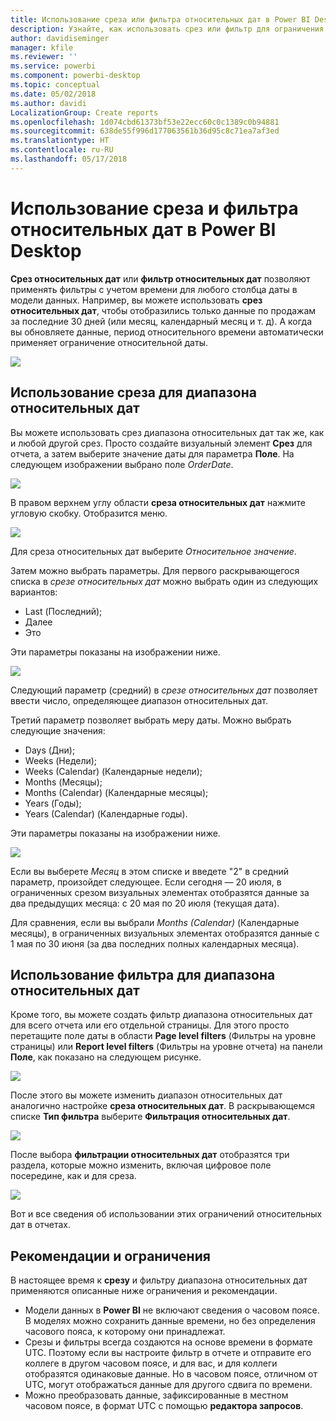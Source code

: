 ```yaml
---
title: Использование среза или фильтра относительных дат в Power BI Desktop
description: Узнайте, как использовать срез или фильтр для ограничения диапазона относительных дат в Power BI Desktop
author: davidiseminger
manager: kfile
ms.reviewer: ''
ms.service: powerbi
ms.component: powerbi-desktop
ms.topic: conceptual
ms.date: 05/02/2018
ms.author: davidi
LocalizationGroup: Create reports
ms.openlocfilehash: 1d074cbd61373bf53e22ecc60c0c1389c0b94881
ms.sourcegitcommit: 638de55f996d177063561b36d95c8c71ea7af3ed
ms.translationtype: HT
ms.contentlocale: ru-RU
ms.lasthandoff: 05/17/2018
---
```

# <a name="use-a-relative-date-slicer-and-filter-in-power-bi-desktop"></a>Использование среза и фильтра относительных дат в Power BI Desktop
**Срез относительных дат** или **фильтр относительных дат** позволяют применять фильтры с учетом времени для любого столбца даты в модели данных. Например, вы можете использовать **срез относительных дат**, чтобы отобразились только данные по продажам за последние 30 дней (или месяц, календарный месяц и т. д). А когда вы обновляете данные, период относительного времени автоматически применяет ограничение относительной даты.

![](media/desktop-slicer-filter-date-range/relative-date-range-slicer-filter_01.png)

## <a name="using-the-relative-date-range-slicer"></a>Использование среза для диапазона относительных дат
Вы можете использовать срез диапазона относительных дат так же, как и любой другой срез. Просто создайте визуальный элемент **Срез** для отчета, а затем выберите значение даты для параметра **Поле**. На следующем изображении выбрано поле *OrderDate*.

![](media/desktop-slicer-filter-date-range/relative-date-range-slicer-filter_02.png)

В правом верхнем углу области **среза относительных дат** нажмите угловую скобку. Отобразится меню.

![](media/desktop-slicer-filter-date-range/relative-date-range-slicer-filter_03.png)

Для среза относительных дат выберите *Относительное значение*.

Затем можно выбрать параметры. Для первого раскрывающегося списка в *срезе относительных дат* можно выбрать один из следующих вариантов:

* Last (Последний);
* Далее
* Это

Эти параметры показаны на изображении ниже.

![](media/desktop-slicer-filter-date-range/relative-date-range-slicer-filter_04.png)

Следующий параметр (средний) в *срезе относительных дат* позволяет ввести число, определяющее диапазон относительных дат.

Третий параметр позволяет выбрать меру даты. Можно выбрать следующие значения:

* Days (Дни);
* Weeks (Недели);
* Weeks (Calendar) (Календарные недели);
* Months (Месяцы);
* Months (Calendar) (Календарные месяцы);
* Years (Годы);
* Years (Calendar) (Календарные годы).

Эти параметры показаны на изображении ниже.

![](media/desktop-slicer-filter-date-range/relative-date-range-slicer-filter_05.png)

Если вы выберете *Месяц* в этом списке и введете "2" в средний параметр, произойдет следующее. Если сегодня — 20 июля, в ограниченных срезом визуальных элементах отобразятся данные за два предыдущих месяца: с 20 мая по 20 июля (текущая дата).

Для сравнения, если вы выбрали *Months (Calendar)* (Календарные месяцы), в ограниченных визуальных элементах отобразятся данные с 1 мая по 30 июня (за два последних полных календарных месяца).

## <a name="using-the-relative-date-range-filter"></a>Использование фильтра для диапазона относительных дат
Кроме того, вы можете создать фильтр диапазона относительных дат для всего отчета или его отдельной страницы. Для этого просто перетащите поле даты в области **Page level filters** (Фильтры на уровне страницы) или **Report level filters** (Фильтры на уровне отчета) на панели **Поле**, как показано на следующем рисунке.

![](media/desktop-slicer-filter-date-range/relative-date-range-slicer-filter_06.png)

После этого вы можете изменить диапазон относительных дат аналогично настройке **среза относительных дат**. В раскрывающемся списке **Тип фильтра** выберите **Фильтрация относительных дат**.

![](media/desktop-slicer-filter-date-range/relative-date-range-slicer-filter_07.png)

После выбора **фильтрации относительных дат** отобразятся три раздела, которые можно изменить, включая цифровое поле посередине, как и для среза.

![](media/desktop-slicer-filter-date-range/relative-date-range-slicer-filter_08.png)

Вот и все сведения об использовании этих ограничений относительных дат в отчетах.

## <a name="limitations-and-considerations"></a>Рекомендации и ограничения
В настоящее время к **срезу** и фильтру диапазона относительных дат применяются описанные ниже ограничения и рекомендации.

* Модели данных в **Power BI** не включают сведения о часовом поясе. В моделях можно сохранить данные времени, но без определения часового пояса, к которому они принадлежат.
* Срезы и фильтры всегда создаются на основе времени в формате UTC. Поэтому если вы настроите фильтр в отчете и отправите его коллеге в другом часовом поясе, и для вас, и для коллеги отобразятся одинаковые данные. Но в часовом поясе, отличном от UTC, могут отображаться данные для другого сдвига по времени.
* Можно преобразовать данные, зафиксированные в местном часовом поясе, в формат UTC с помощью **редактора запросов**.

